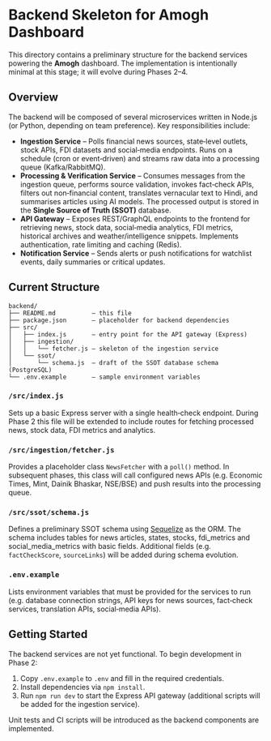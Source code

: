 # Backend Skeleton for Amogh Dashboard

This directory contains a preliminary structure for the backend services powering the **Amogh** dashboard.  The implementation is intentionally minimal at this stage; it will evolve during Phases 2–4.

## Overview

The backend will be composed of several microservices written in Node.js (or Python, depending on team preference).  Key responsibilities include:

* **Ingestion Service** – Polls financial news sources, state‑level outlets, stock APIs, FDI datasets and social‑media endpoints.  Runs on a schedule (cron or event‑driven) and streams raw data into a processing queue (Kafka/RabbitMQ).
* **Processing & Verification Service** – Consumes messages from the ingestion queue, performs source validation, invokes fact‑check APIs, filters out non‑financial content, translates vernacular text to Hindi, and summarises articles using AI models.  The processed output is stored in the **Single Source of Truth (SSOT)** database.
* **API Gateway** – Exposes REST/GraphQL endpoints to the frontend for retrieving news, stock data, social‑media analytics, FDI metrics, historical archives and weather/intelligence snippets.  Implements authentication, rate limiting and caching (Redis).
* **Notification Service** – Sends alerts or push notifications for watchlist events, daily summaries or critical updates.

## Current Structure

```
backend/
├── README.md          — this file
├── package.json       — placeholder for backend dependencies
├── src/
│   ├── index.js       — entry point for the API gateway (Express)
│   ├── ingestion/
│   │   └── fetcher.js — skeleton of the ingestion service
│   └── ssot/
│       └── schema.js  — draft of the SSOT database schema (PostgreSQL)
└── .env.example       — sample environment variables
```

### `/src/index.js`

Sets up a basic Express server with a single health‑check endpoint.  During Phase 2 this file will be extended to include routes for fetching processed news, stock data, FDI metrics and analytics.

### `/src/ingestion/fetcher.js`

Provides a placeholder class `NewsFetcher` with a `poll()` method.  In subsequent phases, this class will call configured news APIs (e.g. Economic Times, Mint, Dainik Bhaskar, NSE/BSE) and push results into the processing queue.

### `/src/ssot/schema.js`

Defines a preliminary SSOT schema using [Sequelize](https://sequelize.org/) as the ORM.  The schema includes tables for news articles, states, stocks, fdi_metrics and social_media_metrics with basic fields.  Additional fields (e.g. `factCheckScore`, `sourceLinks`) will be added during schema evolution.

### `.env.example`

Lists environment variables that must be provided for the services to run (e.g. database connection strings, API keys for news sources, fact‑check services, translation APIs, social‑media APIs).

## Getting Started

The backend services are not yet functional.  To begin development in Phase 2:

1. Copy `.env.example` to `.env` and fill in the required credentials.
2. Install dependencies via `npm install`.
3. Run `npm run dev` to start the Express API gateway (additional scripts will be added for the ingestion service).

Unit tests and CI scripts will be introduced as the backend components are implemented.